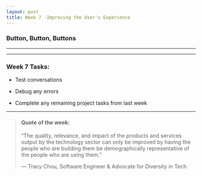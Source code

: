 ```yaml
---
layout: post
title: Week 7 -Improving the User's Experience
---
```


### Button, Button, Buttons

----

----

### Week 7 Tasks:

- Test conversations

- Debug any errors

- Complete any remaining project tasks from last week

----

> #### Quote of the week:
> “The quality, relevance, and impact of the products and services output by the technology sector can only be improved by having the people who are building them be demographically representative of the people who are using them.”
>
> — Tracy Chou, Software Engineer & Advocate for Diversity in Tech
